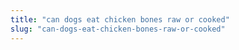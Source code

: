 ```yaml
---
title: "can dogs eat chicken bones raw or cooked"
slug: "can-dogs-eat-chicken-bones-raw-or-cooked"
---
```


